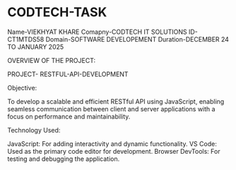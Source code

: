 # CODTECH-TASK
Name-VIEKHYAT KHARE
Comapny-CODTECH IT SOLUTIONS
ID-CT1MTDS58
Domain-SOFTWARE DEVELOPEMENT
Duration-DECEMBER 24 TO JANUARY 2025

OVERVIEW OF THE PROJECT:

PROJECT- RESTFUL-API-DEVELOPMENT

Objective:

To develop a scalable and efficient RESTful API using JavaScript, enabling seamless communication between client and server applications with a focus on performance and maintainability.

Technology Used:

JavaScript: For adding interactivity and dynamic functionality.
VS Code: Used as the primary code editor for development.
Browser DevTools: For testing and debugging the application.

